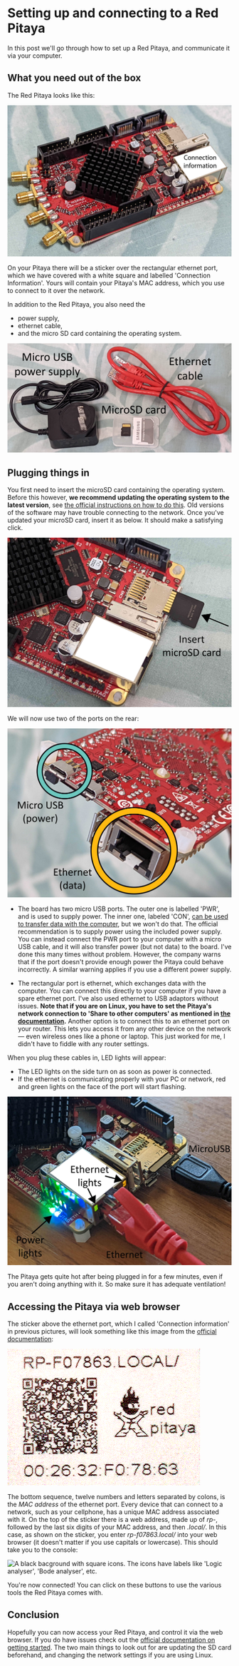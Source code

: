 # Setting up and connecting to a Red Pitaya

In this post we'll go through how to set up a Red Pitaya, and communicate it via your computer.

## What you need out of the box

The Red Pitaya looks like this:

![The Red Pitaya board seen from above. In the rear, a white sticker on the Ethernet port contains the connectino information for the board.](img_boardtop.jpg)

On your Pitaya there will be a sticker over the rectangular ethernet port, which we have covered with a white square and labelled 'Connection Information'. Yours will contain your Pitaya's MAC address, which you use to connect to it over the network.

In addition to the Red Pitaya, you also need the
* power supply,
* ethernet cable,
* and the micro SD card containing the operating system.

![A black micro USB power supply, red ethernet cable, and small black microSD storage card](img_cables.jpg)

## Plugging things in

You first need to insert the microSD card containing the operating system. Before this however, **we recommend updating the operating system to the latest version**, see [the official instructions on how to do this](https://redpitaya.readthedocs.io/en/latest/quickStart/SDcard/SDcard.html#). Old versions of the software may have trouble connecting to the network. Once you've updated your microSD card, insert it as below. It should make a satisfying click.

![The microSD card being inserted into the slot, which is directly above the micro USB ports.](img_InsertingSD.jpg)

We will now use two of the ports on the rear:

![Rear ports on the Red Pitaya. We have circled the small micro USB power port on one end of the rear, and large square ethernet data port on the other](img_Ports.jpg)

* The board has two micro USB ports. The outer one is labelled 'PWR', and is used to supply power. <span class="sidenote">The inner one, labeled 'CON', [can be used to transfer data with the computer](https://redpitaya.readthedocs.io/en/latest/developerGuide/software/console/console/console.html), but we won't do that.</span> The official recommendation is to supply power using the included power supply. You can instead connect the PWR port to your computer with a micro USB cable, and it will also transfer power (but not data) to the board. I've done this many times without problem. However, the company warns that if the port doesn't provide enough power the Pitaya could behave incorrectly. A similar warning applies if you use a different power supply.

* The rectangular port is ethernet, which exchanges data with the computer. You can connect this directly to your computer if you have a spare ethernet port. I've also used ethernet to USB adaptors without issues. **Note that if you are on Linux, you have to set the Pitaya's network connection to 'Share to other computers' as mentioned in [the documentation](https://redpitaya.readthedocs.io/en/latest/quickStart/connect/connect.html).** Another option is to connect this to an ethernet port on your router. This lets you access it from any other device on the network &mdash; even wireless ones like a phone or laptop. This just worked for me, I didn't have to fiddle with any router settings.

When you plug these cables in, LED lights will appear:
* The LED lights on the side turn on as soon as power is connected. 
* If the ethernet is communicating properly with your PC or network, red and green lights on the face of the port will start flashing.

![The power and ethernet cables have been plugged into the corresponding ports. There are a strip of power light LEDs on the side of the ethernet port, and a green and orange data LEDs on the face of the ethernet port.](img_PluggedIn.jpg)

The Pitaya gets quite hot after being plugged in for a few minutes, even if you aren't doing anything with it. So make sure it has adequate ventilation!

## Accessing the Pitaya via web browser

The sticker above the ethernet port, which I called 'Connection information' in previous pictures, will look something like this image from the [official documentation](https://redpitaya.com/rtd-iframe/?iframe=https://redpitaya.readthedocs.io/en/latest/quickStart/first.html):

![A white sticker with a series of numbers and letters printed on it](img_AddressSticker.png)

The bottom sequence,  twelve numbers and letters separated by colons, is the _MAC address_ of the ethernet port. Every device that can connect to a network, such as your cellphone, has a unique MAC address associated with it. On the top of the sticker there is a web address, made up of *rp-*, followed by the last six digits of your MAC address, and then *.local/*. In this case, as shown on the sticker, you enter _rp-f07863.local/_ into your web browser (it doesn't matter if you use capitals or lowercase). This should take you to the console:

![A black bacground with square icons. The icons have labels like 'Logic analyser', 'Bode analyser', etc.](img__WebConsole.png)

You're now connected! You can click on these buttons to use the various tools the Red Pitaya comes with.

## Conclusion

Hopefully you can now access your Red Pitaya, and control it via the web browser. If you do have issues check out the [official documentation on getting started](https://redpitaya.readthedocs.io/en/latest/quickStart/quickStart.html). The two main things to look out for are updating the SD card beforehand, and changing the network settings if you are using Linux. 
